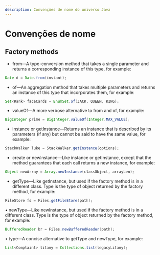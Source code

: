 ```yaml
---
description: Convenções de nome do universo Java
---
```


# Convenções de nome

## Factory methods

* from—A type-conversion method that takes a single parameter and returns a corresponding instance of this type, for example:

```java
Date d = Date.from(instant);
```

* of—An aggregation method that takes multiple parameters and returns an instance of this type that incorporates them, for example:

```java
Set<Rank> faceCards = EnumSet.of(JACK, QUEEN, KING);
```

* valueOf—A more verbose alternative to from and of, for example:

```java
BigInteger prime = BigInteger.valueOf(Integer.MAX_VALUE);
```

* instance or getInstance—Returns an instance that is described by its parameters \(if any\) but cannot be said to have the same value, for example:

```java
StackWalker luke = StackWalker.getInstance(options);
```

* create or newInstance—Like instance or getInstance, except that the method guarantees that each call returns a new instance, for example:

```java
Object newArray = Array.newInstance(classObject, arrayLen);
```

* getType—Like getInstance, but used if the factory method is in a different class. Type is the type of object returned by the factory method, for example:

```java
FileStore fs = Files.getFileStore(path);
```

• newType—Like newInstance, but used if the factory method is in a different class. Type is the type of object returned by the factory method, for example:

```java
BufferedReader br = Files.newBufferedReader(path);
```

• type—A concise alternative to getType and newType, for example:

```java
List<Complaint> litany = Collections.list(legacyLitany);
```

